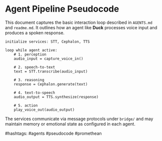 # Agent Pipeline Pseudocode

This document captures the basic interaction loop described in `AGENTS.md` and `readme.md`.
It outlines how an agent like **Duck** processes voice input and produces a spoken response.

```pseudo
initialize services: STT, Cephalon, TTS

loop while agent active:
    # 1. perception
    audio_input = capture_voice_in()

    # 2. speech-to-text
    text = STT.transcribe(audio_input)

    # 3. reasoning
    response = Cephalon.generate(text)

    # 4. text-to-speech
    audio_output = TTS.synthesize(response)

    # 5. action
    play_voice_out(audio_output)
```

The services communicate via message protocols under `bridge/` and may
maintain memory or emotional state as configured in each agent.

#hashtags: #agents #pseudocode #promethean
